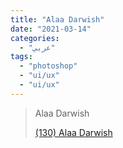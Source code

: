 ```yaml
---
title: "Alaa Darwish"
date: "2021-03-14"
categories:
  - "عربي"
tags:
  - "photoshop"
  - "ui/ux"
  - "ui/ux"
---
```


> Alaa Darwish
>
> [(130) Alaa Darwish ](https://www.youtube.com/c/AlaaDarwishph/playlists)
